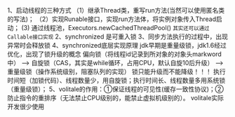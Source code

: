 1、启动线程的三种方式
（1）继承Thread类，重写run方法(当然可以使用匿名类的写法)；
（2）实现Runable接口，实现run方法体，将实例对象传入Thread启动；
 (3) 通过线程池，Executors.newCachedThreadPool() 
`其实还可以通过Callable接口实现`
2、synchronized 是可重入锁
3、同步方法执行的过程中，出现异常时会释放锁
4、synchronized底层实现原理
jdk早期是重量级锁，jdk1.6经过优化，出现了锁升级的概念
偏向锁（将线程id记录到所对象的对象头markword中） --> 自旋锁（CAS，其实是while循环，占用CPU，默认自旋10后升级）  --> 重量级锁（操作系统级别，阻塞队列的实现）
锁只能升级而不能降级！！！
执行时间短（加锁代码）、线程数量少，用自旋锁；执行时间长、线程数量多用系统锁（重量级锁）；
5、volitale的作用：①保证线程的可见性(缓存一致性协议)；②防止指令的重排序（无法禁止CPU级别的，能禁止虚拟机级别的）。
volitale实际开发很少使用

